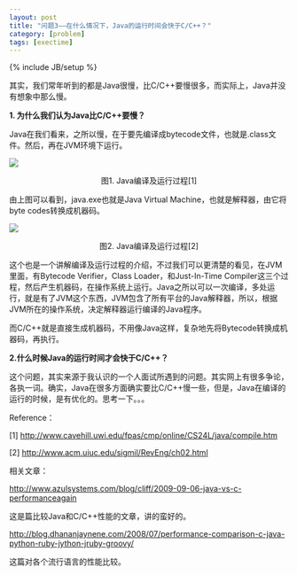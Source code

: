 ```yaml
---
layout: post
title: "问题3——在什么情况下，Java的运行时间会快于C/C++？"
category: [problem]
tags: [exectime]
---
```

{% include JB/setup %}

其实，我们常年听到的都是Java很慢，比C/C++要慢很多，而实际上，Java并没有想象中那么慢。

<strong>1. 为什么我们认为Java比C/C++要慢？</strong>

Java在我们看来，之所以慢，在于要先编译成bytecode文件，也就是.class文件。然后，再在JVM环境下运行。

![](https://lh5.googleusercontent.com/-M3ZHZpxp4TA/T3mOLy-IQZI/AAAAAAAAATU/VpABO1Q9Kw8/s800/Compile.jpg)

<p style="text-align: center;">图1. Java编译及运行过程[1]</p>
由上图可以看到，java.exe也就是Java Virtual Machine，也就是解释器，由它将byte codes转换成机器码。

![](https://lh6.googleusercontent.com/-BOpH4ZFKz_A/T3mOMIzAKVI/AAAAAAAAATY/jaeUKwx9NuI/s800/java-compilation.png)
<p style="text-align: center;">图2. Java编译及运行过程[2]</p>
这个也是一个讲解编译及运行过程的介绍，不过我们可以更清楚的看见，在JVM里面，有Bytecode Verifier，Class Loader，和Just-In-Time Compiler这三个过程，然后产生机器码，在操作系统上运行。Java之所以可以一次编译，多处运行，就是有了JVM这个东西，JVM包含了所有平台的Java解释器，所以，根据JVM所在的操作系统，决定解释器运行编译的Java程序。

而C/C++就是直接生成机器码，不用像Java这样，复杂地先将Bytecode转换成机器码，再执行。

<strong>2.什么时候Java的运行时间才会快于C/C++？</strong>

这个问题，其实来源于我认识的一个人面试所遇到的问题。其实网上有很多争论，各执一词。确实，Java在很多方面确实要比C/C++慢一些，但是，Java在编译的运行的时候，是有优化的。思考一下。。。

Reference：

[1] http://www.cavehill.uwi.edu/fpas/cmp/online/CS24L/java/compile.htm

[2] http://www.acm.uiuc.edu/sigmil/RevEng/ch02.html

相关文章：

http://www.azulsystems.com/blog/cliff/2009-09-06-java-vs-c-performanceagain

这是篇比较Java和C/C++性能的文章，讲的蛮好的。

http://blog.dhananjaynene.com/2008/07/performance-comparison-c-java-python-ruby-jython-jruby-groovy/

这篇对各个流行语言的性能比较。